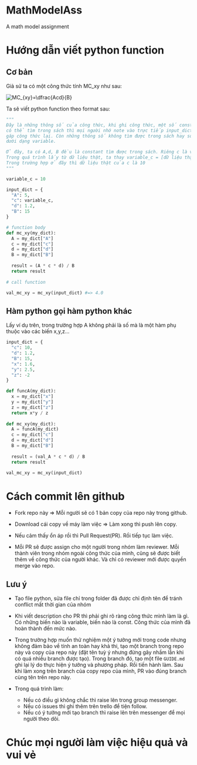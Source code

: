 # MathModelAss
A math model assignment

# Hướng dẫn viết python function

## Cơ bản
Giả sử ta có một công thức tính MC_xy như sau:

![MC_{xy}=\dfrac{A*c*d}{B}](https://latex.codecogs.com/svg.latex?MC_{xy}=\dfrac{A*c*d}{B})

Ta sẽ viết python function theo format sau:

```python
"""
Đây là những thông số của công thức, khi ghi công thức, một số constant như hệ số nhiệt tạo ra bởi máy, ...
có thể tìm trong sách thì mọi người nhớ note vào trực tiếp input_dict của mình nha. Để tiện khi chúng ta
gáp công thức lại. Còn những thông số không tìm được trong sách hay số từ dữ liệu thật thì để
dưới dạng variable.

Ở đây, ta có A,d, B đều là constant tìm được trong sách. Riêng c là variable. 
Trong quá trình lấy từ dữ liệu thật, ta thay variable_c = [dữ liệu thật].
Trong trường hợp ở đây thì dữ liệu thật của c là 10
"""

variable_c = 10

input_dict = {
  "A": 5,
  "c": variable_c,
  "d": 1.2,
  "B": 15
}

# function body
def mc_xy(my_dict):
  A = my_dict["A"]
  c = my_dict["c"]
  d = my_dict["d"]
  B = my_dict["B"]
  
  result = (A * c * d) / B
  return result
  
# call function

val_mc_xy = mc_xy(input_dict) #=> 4.0
```

## Hàm python gọi hàm python khác
Lấy ví dụ trên, trong trường hợp A không phải là số mà là một hàm phụ thuộc vào các biến x,y,z...

```python
input_dict = {
  "c": 10,
  "d": 1.2,
  "B": 15,
  "x": 1.6,
  "y": 2.5,
  "z": -2
}

def funcA(my_dict):
  x = my_dict["x"]
  y = my_dict["y"]
  z = my_dict["z"]
  return x*y / z
  
def mc_xy(my_dict):
  A = funcA(my_dict)
  c = my_dict["c"]
  d = my_dict["d"]
  B = my_dict["B"]
  
  result = (val_A * c * d) / B
  return result 
  
val_mc_xy = mc_xy(input_dict)
```

# Cách commit lên github
- Fork repo này => Mỗi người sẽ có 1 bản copy của repo này trong github.

- Download cái copy về máy làm việc => Làm xong thì push lên copy.

- Nếu cảm thấy ổn áp rồi thì Pull Request(PR). Rồi tiếp tục làm việc.

- Mỗi PR sẽ được assign cho một người trong nhóm làm reviewer. Mỗi thành viên trong nhóm ngoài công thức của mình, cũng sẽ được biết thêm về công thức của người khác. Và chỉ có reviewer mới được quyền merge vào repo.

## Lưu ý
- Tạo file python, sửa file chỉ trong folder đã được chỉ định tên để tránh conflict mất thời gian của nhóm

- Khi viết description cho PR thì phải ghi rõ ràng công thức mình làm là gì. Có những biến nào là variable, biến nào là const. Công thức của mình đã hoàn thành đến mức nào.

- Trong trường hợp muốn thử nghiệm một ý tưởng mới trong code nhưng không đảm bảo về tính an toàn hay khả thi, tạo một branch trong repo này và copy của repo này
(đặt tên tuỳ ý nhưng đừng gây nhầm lẫn khi có quá nhiều branch được tạo). Trong branch đó, tạo một file `GUIDE.md` ghi lại lý do thực hiện ý tưởng và phương pháp. 
Rồi tiến hành làm. Sau khi làm xong trên branch của copy repo của mình, PR vào đúng branch cùng tên trên repo này.

- Trong quá trình làm:
  + Nếu có điều gì không chắc thì raise lên trong group messenger.
  + Nếu có issues thì ghi thêm trên trello để tiện follow.
  + Nếu có ý tưởng mới tạo branch thì raise lên trên messenger để mọi người theo dõi.
  
# Chúc mọi người làm việc hiệu quả và vui vẻ

